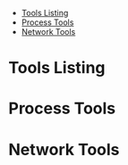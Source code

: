 - [Tools Listing](#tools-listing)
- [Process Tools](#process-tools)
- [Network Tools](#network-tools)


# Tools Listing  


# Process Tools 

# Network Tools  
